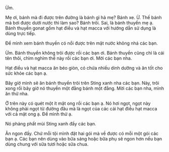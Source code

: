 Ừm.

Mẹ ơi, bánh mà đi được trên đường là bánh gì hả mẹ? Bánh xe. Ừ. Thế bánh mà bơi được dưới nước thì làm sao? Bánh trôi. Sai, là bánh thuyền mẹ ạ. Bánh thuyền gonat gồm hạt điều và hạt macca với hướng dẫn sử dụng là dùng trực tiếp.

Để mình xem bánh thuyền có nổi được trên mặt nước không nhá các bạn.

Ừm. Bánh thuyền không trôi được rồi các bạn ơi. Bánh thuyền cũng chỉ là cái tên thôi, chìm nghỉm thế này rồi các bạn ơi. Mời các bạn nha.

Hạt điều và hạt macca ăn béo giòn, có chứa nhiều dinh dưỡng và ăn tốt cho sức khỏe các bạn ạ.

Bây giờ mình sẽ ăn bánh thuyền trôi trên Sting xanh nha các bạn. Này, trôi xong rồi bây giờ nó thuyền một đằng bánh một đằng. Mời các bạn nha, mình ăn thử nha.

Ở trên này có quét một ít mật ong rồi các bạn ạ. Nó hơi ngọt, ngọt này không phải ngọt từ đường đâu mà là ngọt của các cái hạt điều hạt macca với cả mật ong ạ. Để mình thử ạ.

Nó phảng phất mùi Sting xanh đấy các bạn.

Ăn ngon đấy. Chứ mỗi tội mình đặt hai gói mà về được có mỗi một gói các bạn ạ. Các bạn nên dùng vào bữa sáng hoặc bữa phụ sẽ ngon hơn nếu bạn dùng chung với sữa tươi hoặc sữa chua.